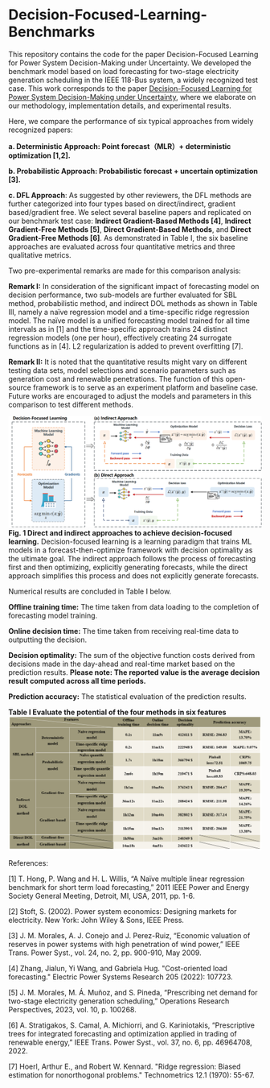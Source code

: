 # Decision-Focused-Learning-Benchmarks
This repository contains the code for the paper Decision-Focused Learning for Power System Decision-Making under Uncertainty. We developed the benchmark model based on load forecasting for two-stage electricity generation scheduling in the IEEE 118-Bus system, a widely recognized test case. This work corresponds to the paper [Decision-Focused Learning for Power System Decision-Making under Uncertainty](https://arxiv.org/abs/2401.03680), where we elaborate on our methodology, implementation details, and experimental results.

Here, we compare the performance of six typical approaches from widely recognized papers: 

**a. Deterministic Approach: Point forecast（MLR）+ deterministic optimization [1,2].**

**b. Probabilistic Approach: Probabilistic forecast + uncertain optimization [3].**

**c. DFL Approach**: As suggested by other reviewers, the DFL methods are further categorized into four types based on direct/indirect, gradient based/gradient free. We select several baseline papers and replicated on our benchmark test case: **Indirect Gradient-Based Methods [4]**, **Indirect Gradient-Free Methods [5]**, **Direct Gradient-Based Methods**, and **Direct Gradient-Free Methods [6]**. As demonstrated in Table I, the six baseline approaches are evaluated across four quantitative metrics and three qualitative metrics.

Two pre-experimental remarks are made for this comparison analysis: 

**Remark I:** In consideration of the significant impact of forecasting model on decision performance, two sub-models are further evaluated for SBL method, probabilistic method, and indirect DOL methods as shown in Table III, namely a naïve regression model and a time-specific ridge regression model. The naïve model is a unified forecasting model trained for all time intervals as in [1] and the time-specific approach trains 24 distinct regression models (one per hour), effectively creating 24 surrogate functions as in [4]. L2 regularization is added to prevent overfitting [7].

**Remark II:** It is noted that the quantitative results might vary on different testing data sets, model selections and scenario parameters such as generation cost and renewable penetrations. The function of this open-source framework is to serve as an experiment platform and baseline case. Future works are encouraged to adjust the models and parameters in this comparison to test different methods.

![Alt Text](Direct%20and%20indirect%20approaches%20to%20achieve%20decision-focused%20learning.png)
**Fig. 1 Direct and indirect approaches to achieve decision-focused learning.** Decision-focused learning is a learning paradigm that trains ML models in a forecast-then-optimize framework with decision optimality as the ultimate goal. The indirect approach follows the process of forecasting first and then optimizing, explicitly generating forecasts, while the direct approach simplifies this process and does not explicitly generate forecasts.

Numerical results are concluded in Table I below.

**Offline training time:** The time taken from data loading to the completion of forecasting model training.

**Online decision time:** The time taken from receiving real-time data to outputting the decision.

**Decision optimality:** The sum of the objective function costs derived from decisions made in the day-ahead and real-time market based on the prediction results. **Please note: The reported value is the average decision result computed across all time periods.**

**Prediction accuracy:** The statistical evaluation of the prediction results.

**Table I Evaluate the potential of the four methods in six features**
![Alt Text](Numerical_results_in_benchmark_experiment.png)

References:

[1] T. Hong, P. Wang and H. L. Willis, “A Naïve multiple linear regression benchmark for short term load forecasting,” 2011 IEEE Power and Energy Society General Meeting, Detroit, MI, USA, 2011, pp. 1-6.

[2] Stoft, S. (2002). Power system economics: Designing markets for electricity. New York: John Wiley & Sons, IEEE Press.

[3] J. M. Morales, A. J. Conejo and J. Perez-Ruiz, “Economic valuation of reserves in power systems with high penetration of wind power,” IEEE Trans. Power Syst., vol. 24, no. 2, pp. 900-910, May 2009.

[4] Zhang, Jialun, Yi Wang, and Gabriela Hug. "Cost-oriented load forecasting." Electric Power Systems Research 205 (2022): 107723.

[5] J. M. Morales, M. Á. Muñoz, and S. Pineda, “Prescribing net demand for two-stage electricity generation scheduling,” Operations Research Perspectives, 2023, vol. 10, p. 100268.

[6] A. Stratigakos, S. Camal, A. Michiorri, and G. Kariniotakis, “Prescriptive trees for integrated forecasting and optimization applied in trading of renewable energy,” IEEE Trans. Power Syst., vol. 37, no. 6, pp. 46964708, 2022.

[7] Hoerl, Arthur E., and Robert W. Kennard. "Ridge regression: Biased estimation for nonorthogonal problems." Technometrics 12.1 (1970): 55-67.


